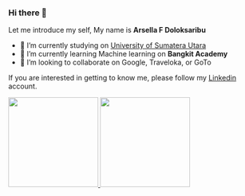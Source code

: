 ### Hi there 👋

Let me introduce my self, My name is **Arsella F Doloksaribu**
- 🔭 I’m currently studying on [University of Sumatera Utara](https://www.usu.ac.id/)
- 🌱 I’m currently learning Machine learning on **Bangkit Academy**
- 👯 I’m looking to collaborate on Google, Traveloka, or GoTo

If you are interested in getting to know me, please follow my [Linkedin](https://www.linkedin.com/in/arsella-f-doloksaribu/) account.

<p align="left">
<a href="https://github.com/doloksaribuarsella">
  <img height="180em" src="https://github-readme-stats-eight-theta.vercel.app/api?username=doloksaribuarsella&show_icons=true&theme=algolia&include_all_commits=true&count_private=true"/>
  <img height="180em" src="https://github-readme-stats-eight-theta.vercel.app/api/top-langs/?username=doloksaribuarsella&layout=compact&langs_count=8&theme=algolia"/>
</a>
</p>
